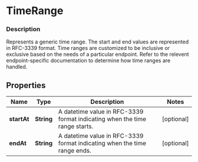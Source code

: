 
# TimeRange

### Description

Represents a generic time range. The start and end values are represented in RFC-3339 format. Time ranges are customized to be inclusive or exclusive based on the needs of a particular endpoint. Refer to the relevent endpoint-specific documentation to determine how time ranges are handled.

## Properties
Name | Type | Description | Notes
------------ | ------------- | ------------- | -------------
**startAt** | **String** | A datetime value in RFC-3339 format indicating when the time range starts. |  [optional]
**endAt** | **String** | A datetime value in RFC-3339 format indicating when the time range ends. |  [optional]



